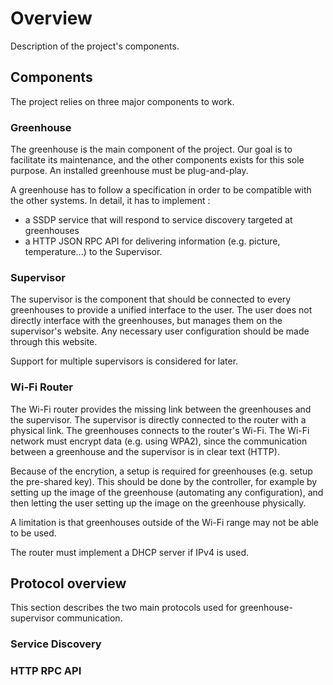 # Overview
Description of the project's components.

## Components
The project relies on three major components to work.


### Greenhouse
The greenhouse is the main component of the project.
Our goal is to facilitate its maintenance, and the other components exists for this sole purpose.
An installed greenhouse must be plug-and-play.

A greenhouse has to follow a specification in order to be compatible with the other systems.
In detail, it has to implement :
- a SSDP service that will respond to service discovery targeted at greenhouses
- a HTTP JSON RPC API for delivering information (e.g. picture, temperature...) to the Supervisor.

### Supervisor
The supervisor is the component that should be connected to every greenhouses to provide a unified interface to the user. The user does not directly interface with the greenhouses, but manages them on the supervisor's website.
Any necessary user configuration should be made through this website.

Support for multiple supervisors is considered for later.

### Wi-Fi Router
The Wi-Fi router provides the missing link between the greenhouses and the supervisor.
The supervisor is directly connected to the router with a physical link.
The greenhouses connects to the router's Wi-Fi. The Wi-Fi network must encrypt data (e.g. using WPA2), since the communication between a greenhouse and the supervisor is in clear text (HTTP).

Because of the encrytion, a setup is required for greenhouses (e.g. setup the pre-shared key). This should be done by the controller, for example by setting up the image of the greenhouse (automating any configuration), and then letting the user setting up the image on the greenhouse physically.

A limitation is that greenhouses outside of the Wi-Fi range may not be able to be used.

The router must implement a DHCP server if IPv4 is used.

## Protocol overview
This section describes the two main protocols used for greenhouse-supervisor communication.

### Service Discovery

### HTTP RPC API
